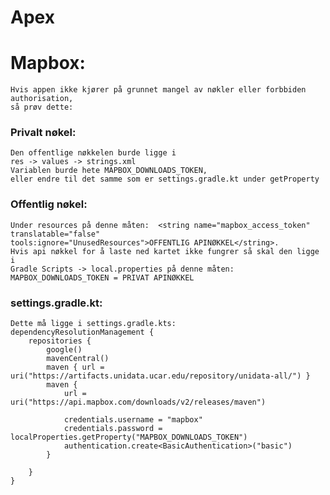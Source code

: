 # Apex

# Mapbox:

    Hvis appen ikke kjører på grunnet mangel av nøkler eller forbbiden authorisation, 
    så prøv dette:

### Privalt nøkel:

    Den offentlige nøkkelen burde ligge i 
    res -> values -> strings.xml
    Variablen burde hete MAPBOX_DOWNLOADS_TOKEN,
    eller endre til det samme som er settings.gradle.kt under getProperty

### Offentlig nøkel:

    Under resources på denne måten:  <string name="mapbox_access_token" translatable="false" 
    tools:ignore="UnusedResources">OFFENTLIG APINØKKEL</string>.
    Hvis api nøkkel for å laste ned kartet ikke fungrer så skal den ligge i 
    Gradle Scripts -> local.properties på denne måten: MAPBOX_DOWNLOADS_TOKEN = PRIVAT APINØKKEL

### settings.gradle.kt:

    Dette må ligge i settings.gradle.kts: 
    dependencyResolutionManagement {
        repositories {
            google()
            mavenCentral()
            maven { url = uri("https://artifacts.unidata.ucar.edu/repository/unidata-all/") }
            maven {
                url = uri("https://api.mapbox.com/downloads/v2/releases/maven")
    
                credentials.username = "mapbox"
                credentials.password = localProperties.getProperty("MAPBOX_DOWNLOADS_TOKEN")
                authentication.create<BasicAuthentication>("basic")
            }
    
        }
    }